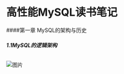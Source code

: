 # 高性能MySQL读书笔记
####第一章 MySQL的架构与历史
###### **1.1MySQL的逻辑架构**<br>
![图片](https://github.com/havenBoy/notes/raw/master/img/2.png)
